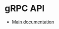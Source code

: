 # gRPC API

- [Main documentation](https://github.com/doctore/Spring6Microservices?tab=readme-ov-file#grpc-api)